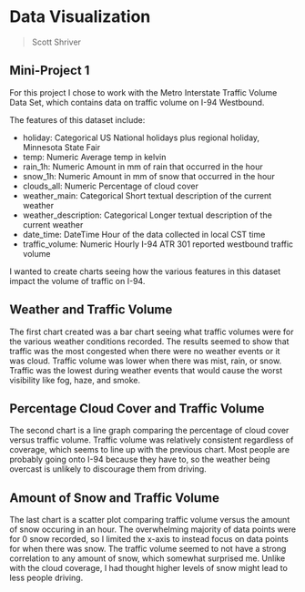 # Data Visualization 

> Scott Shriver

## Mini-Project 1

For this project I chose to work with the Metro Interstate Traffic Volume Data Set, which contains data on traffic volume on I-94 Westbound.

The features of this dataset include:

- holiday: Categorical US National holidays plus regional holiday, Minnesota State Fair
- temp: Numeric Average temp in kelvin
- rain_1h: Numeric Amount in mm of rain that occurred in the hour
- snow_1h: Numeric Amount in mm of snow that occurred in the hour
- clouds_all: Numeric Percentage of cloud cover
- weather_main: Categorical Short textual description of the current weather
- weather_description: Categorical Longer textual description of the current weather
- date_time: DateTime Hour of the data collected in local CST time
- traffic_volume: Numeric Hourly I-94 ATR 301 reported westbound traffic volume

I wanted to create charts seeing how the various features in this dataset impact the volume of traffic on I-94.

## Weather and Traffic Volume

The first chart created was a bar chart seeing what traffic volumes were for the various weather conditions recorded. The results seemed to show that traffic was the most congested when there were no weather events or it was cloud. Traffic volume was lower when there was mist, rain, or snow. Traffic was the lowest during weather events that would cause the worst visibility like fog, haze, and smoke.

## Percentage Cloud Cover and Traffic Volume

The second chart is a line graph comparing the percentage of cloud cover versus traffic volume. Traffic volume was relatively consistent regardless of coverage, which seems to line up with the previous chart. Most people are probably going onto I-94 because they have to, so the weather being overcast is unlikely to discourage them from driving.

## Amount of Snow and Traffic Volume

The last chart is a scatter plot comparing traffic volume versus the amount of snow occuring in an hour. The overwhelming majority of data points were for 0 snow recorded, so I limited the x-axis to instead focus on data points for when there was snow. The traffic volume seemed to not have a strong correlation to any amount of snow, which somewhat surprised me. Unlike with the cloud coverage, I had thought higher levels of snow might lead to less people driving.